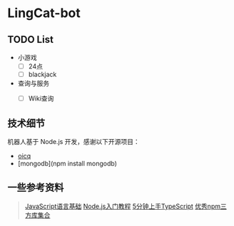 # LingCat-bot

## TODO List

+ 小游戏
  - [ ] 24点
  - [ ] blackjack
+ 查询与服务
  - [ ] Wiki查询


## 技术细节

机器人基于 Node.js 开发，感谢以下开源项目：

+ [oicq](https://github.com/takayama-lily/oicq) 
+ [mongodb](npm install mongodb) 

## 一些参考资料

> [JavaScript语言基础](https://developer.mozilla.org/zh-CN/docs/Web/JavaScript) 
> [Node.js入门教程](http://nodejs.cn/learn) 
> [5分钟上手TypeScript](https://www.tslang.cn/docs/handbook/typescript-in-5-minutes.html) 
> [优秀npm三方库集合](https://github.com/sindresorhus/awesome-nodejs) 